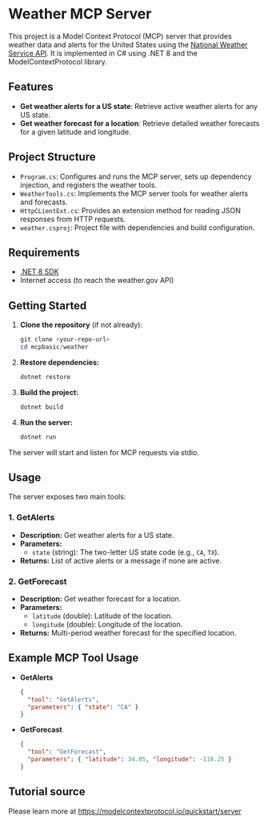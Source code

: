 # Weather MCP Server

This project is a Model Context Protocol (MCP) server that provides weather data and alerts for the United States using the [National Weather Service API](https://www.weather.gov/documentation/services-web-api). It is implemented in C# using .NET 8 and the ModelContextProtocol library.

## Features

- **Get weather alerts for a US state**: Retrieve active weather alerts for any US state.
- **Get weather forecast for a location**: Retrieve detailed weather forecasts for a given latitude and longitude.

## Project Structure

- `Program.cs`: Configures and runs the MCP server, sets up dependency injection, and registers the weather tools.
- `WeatherTools.cs`: Implements the MCP server tools for weather alerts and forecasts.
- `HttpCLientExt.cs`: Provides an extension method for reading JSON responses from HTTP requests.
- `weather.csproj`: Project file with dependencies and build configuration.

## Requirements

- [.NET 8 SDK](https://dotnet.microsoft.com/en-us/download/dotnet/8.0)
- Internet access (to reach the weather.gov API)

## Getting Started

1. **Clone the repository** (if not already):
   ```powershell
   git clone <your-repo-url>
   cd mcpbasic/weather
   ```

2. **Restore dependencies:**
   ```powershell
   dotnet restore
   ```

3. **Build the project:**
   ```powershell
   dotnet build
   ```

4. **Run the server:**
   ```powershell
   dotnet run
   ```

The server will start and listen for MCP requests via stdio.

## Usage

The server exposes two main tools:

### 1. GetAlerts
- **Description:** Get weather alerts for a US state.
- **Parameters:**
  - `state` (string): The two-letter US state code (e.g., `CA`, `TX`).
- **Returns:** List of active alerts or a message if none are active.

### 2. GetForecast
- **Description:** Get weather forecast for a location.
- **Parameters:**
  - `latitude` (double): Latitude of the location.
  - `longitude` (double): Longitude of the location.
- **Returns:** Multi-period weather forecast for the specified location.

## Example MCP Tool Usage

- **GetAlerts**
  ```json
  {
    "tool": "GetAlerts",
    "parameters": { "state": "CA" }
  }
  ```

- **GetForecast**
  ```json
  {
    "tool": "GetForecast",
    "parameters": { "latitude": 34.05, "longitude": -118.25 }
  }
  ```

## Tutorial source

Please learn more at https://modelcontextprotocol.io/quickstart/server
